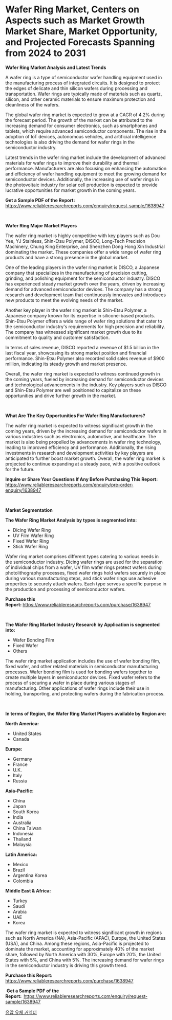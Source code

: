 <p><h1>Wafer Ring Market, Centers on Aspects such as Market Growth Market Share, Market Opportunity, and Projected Forecasts Spanning from 2024 to 2031</h1></p><p><strong>Wafer Ring Market Analysis and Latest Trends</strong></p>
<p><p>A wafer ring is a type of semiconductor wafer handling equipment used in the manufacturing process of integrated circuits. It is designed to protect the edges of delicate and thin silicon wafers during processing and transportation. Wafer rings are typically made of materials such as quartz, silicon, and other ceramic materials to ensure maximum protection and cleanliness of the wafers.</p><p>The global wafer ring market is expected to grow at a CAGR of 4.2% during the forecast period. The growth of the market can be attributed to the increasing demand for consumer electronics, such as smartphones and tablets, which require advanced semiconductor components. The rise in the adoption of IoT devices, autonomous vehicles, and artificial intelligence technologies is also driving the demand for wafer rings in the semiconductor industry.</p><p>Latest trends in the wafer ring market include the development of advanced materials for wafer rings to improve their durability and thermal performance. Manufacturers are also focusing on enhancing the automation and efficiency of wafer handling equipment to meet the growing demand for semiconductor devices. Additionally, the increasing use of wafer rings in the photovoltaic industry for solar cell production is expected to provide lucrative opportunities for market growth in the coming years.</p></p>
<p><strong>Get a Sample PDF of the Report:&nbsp;</strong> <a href="https://www.reliableresearchreports.com/enquiry/request-sample/1638947">https://www.reliableresearchreports.com/enquiry/request-sample/1638947</a></p>
<p>&nbsp;</p>
<p><strong>Wafer Ring Major Market Players</strong></p>
<p><p>The wafer ring market is highly competitive with key players such as Dou Yee, YJ Stainless, Shin-Etsu Polymer, DISCO, Long-Tech Precision Machinery, Chung King Enterprise, and Shenzhen Dong Hong Xin Industrial dominating the market. These companies offer a wide range of wafer ring products and have a strong presence in the global market.</p><p>One of the leading players in the wafer ring market is DISCO, a Japanese company that specializes in the manufacturing of precision cutting, grinding, and polishing equipment for the semiconductor industry. DISCO has experienced steady market growth over the years, driven by increasing demand for advanced semiconductor devices. The company has a strong research and development team that continuously innovates and introduces new products to meet the evolving needs of the market.</p><p>Another key player in the wafer ring market is Shin-Etsu Polymer, a Japanese company known for its expertise in silicone-based products. Shin-Etsu Polymer offers a wide range of wafer ring solutions that cater to the semiconductor industry's requirements for high precision and reliability. The company has witnessed significant market growth due to its commitment to quality and customer satisfaction.</p><p>In terms of sales revenue, DISCO reported a revenue of $1.5 billion in the last fiscal year, showcasing its strong market position and financial performance. Shin-Etsu Polymer also recorded solid sales revenue of $900 million, indicating its steady growth and market presence.</p><p>Overall, the wafer ring market is expected to witness continued growth in the coming years, fueled by increasing demand for semiconductor devices and technological advancements in the industry. Key players such as DISCO and Shin-Etsu Polymer are well positioned to capitalize on these opportunities and drive further growth in the market.</p></p>
<p>&nbsp;</p>
<p><strong>What Are The Key Opportunities For Wafer Ring Manufacturers?</strong></p>
<p><p>The wafer ring market is expected to witness significant growth in the coming years, driven by the increasing demand for semiconductor wafers in various industries such as electronics, automotive, and healthcare. The market is also being propelled by advancements in wafer ring technology, leading to improved efficiency and performance. Additionally, the rising investments in research and development activities by key players are anticipated to further boost market growth. Overall, the wafer ring market is projected to continue expanding at a steady pace, with a positive outlook for the future.</p></p>
<p><strong>Inquire or Share Your Questions If Any Before Purchasing This Report:</strong> <a href="https://www.reliableresearchreports.com/enquiry/pre-order-enquiry/1638947">https://www.reliableresearchreports.com/enquiry/pre-order-enquiry/1638947</a></p>
<p>&nbsp;</p>
<p><strong>Market Segmentation</strong></p>
<p><strong>The Wafer Ring Market Analysis by types is segmented into:</strong></p>
<p><ul><li>Dicing Wafer Ring</li><li>UV Film Wafer Ring</li><li>Fixed Wafer Ring</li><li>Stick Wafer Ring</li></ul></p>
<p><p>Wafer ring market comprises different types catering to various needs in the semiconductor industry. Dicing wafer rings are used for the separation of individual chips from a wafer, UV film wafer rings protect wafers during photolithography processes, fixed wafer rings hold wafers securely in place during various manufacturing steps, and stick wafer rings use adhesive properties to securely attach wafers. Each type serves a specific purpose in the production and processing of semiconductor wafers.</p></p>
<p><strong>Purchase this Report:&nbsp;</strong><a href="https://www.reliableresearchreports.com/purchase/1638947">https://www.reliableresearchreports.com/purchase/1638947</a></p>
<p>&nbsp;</p>
<p><strong>The Wafer Ring Market Industry Research by Application is segmented into:</strong></p>
<p><ul><li>Wafer Bonding Film</li><li>Fixed Wafer</li><li>Others</li></ul></p>
<p><p>The wafer ring market application includes the use of wafer bonding film, fixed wafer, and other related materials in semiconductor manufacturing processes. Wafer bonding film is used for bonding wafers together to create multiple layers in semiconductor devices. Fixed wafer refers to the process of securing a wafer in place during various stages of manufacturing. Other applications of wafer rings include their use in holding, transporting, and protecting wafers during the fabrication process.</p></p>
<p>&nbsp;</p>
<p><strong>In terms of Region, the Wafer Ring Market Players available by Region are:</strong></p>
<p>
    <p> <strong> North America: </strong>
        <ul>
            <li>United States</li>
            <li>Canada</li>
        </ul>
        </p> 
    <p> <strong> Europe: </strong>
        <ul>
            <li>Germany</li>
            <li>France</li>
            <li>U.K.</li>
            <li>Italy</li>
            <li>Russia</li>
        </ul>
        </p> 
    <p> <strong> Asia-Pacific: </strong>
        <ul>
            <li>China</li>
            <li>Japan</li>
            <li>South Korea</li>
            <li>India</li>
            <li>Australia</li>
            <li>China Taiwan</li>
            <li>Indonesia</li>
            <li>Thailand</li>
            <li>Malaysia</li>
        </ul>
        </p> 
    <p> <strong> Latin America: </strong>
        <ul>
            <li>Mexico</li>
            <li>Brazil</li>
            <li>Argentina Korea</li>
            <li>Colombia</li>
        </ul>
        </p> 
    <p> <strong> Middle East & Africa: </strong>
        <ul>
            <li>Turkey</li>
            <li>Saudi</li>
            <li>Arabia</li>
            <li>UAE</li>
            <li>Korea</li>
        </ul>
    </p>
    </p>
<p><p>The wafer ring market is expected to witness significant growth in regions such as North America (NA), Asia-Pacific (APAC), Europe, the United States (USA), and China. Among these regions, Asia-Pacific is projected to dominate the market, accounting for approximately 40% of the market share, followed by North America with 30%, Europe with 20%, the United States with 5%, and China with 5%. The increasing demand for wafer rings in the semiconductor industry is driving this growth trend.</p></p>
<p><strong>Purchase this Report: </strong><a href="https://www.reliableresearchreports.com/purchase/1638947">https://www.reliableresearchreports.com/purchase/1638947</a></p>
<p>&nbsp;<strong>Get a Sample PDF of the Report:&nbsp;&nbsp;</strong><a href="https://www.reliableresearchreports.com/enquiry/request-sample/1638947">https://www.reliableresearchreports.com/enquiry/request-sample/1638947</a></p>
<p><strong></strong></p>
<p><p><a href="https://github.com/jntpkh496620/Market-Research-Report-List-1/blob/main/41324348387.md">유압 유체 커넥터</a></p></p>
